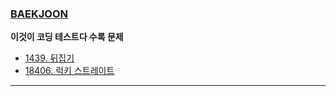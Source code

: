 ### [BAEKJOON](https://www.acmicpc.net/)
**이것이 코딩 테스트다 수록 문제**
- [1439. 뒤집기](./1439/1439.md)
- [18406. 럭키 스트레이트](./18406/18406.md)
---